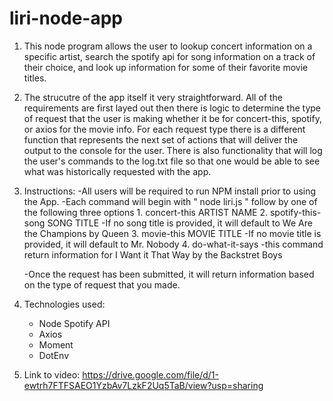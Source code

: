 # liri-node-app

1. This node program allows the user to lookup concert information on a specific artist, search the spotify api for song information on a track of their choice, and look up information for some of their favorite movie titles. 

2. The strucutre of the app itself it very straightforward. All of the requirements are first layed out then there is logic to determine the type of request that the user is making whether it be for concert-this, spotify, or axios for the movie info. For each request type there is a different function that represents the next set of actions that will deliver the output to the console for the user. There is also functionality that will log the user's commands to the log.txt file so that one would be able to see what was historically requested with the app. 

3. Instructions: 
    -All users will be required to run NPM install prior to using the App. 
    -Each command will begin with    " node liri.js " follow by one of the following three options 
        1. concert-this ARTIST NAME 
        2. spotify-this-song SONG TITLE
            -If no song title is provided, it will default to We Are the Champions by Queen 
        3. movie-this MOVIE TITLE 
            -If no movie title is provided, it will default to Mr. Nobody
        4. do-what-it-says 
            -this command return information for I Want it That Way by the Backstret Boys 

    -Once the request has been submitted, it will return information based on the type of request  that you made. 

4. Technologies used: 
    - Node Spotify API 
    - Axios 
    - Moment 
    - DotEnv 
5. Link to video: https://drive.google.com/file/d/1-ewtrh7FTFSAEO1YzbAv7LzkF2Uq5TaB/view?usp=sharing

        
